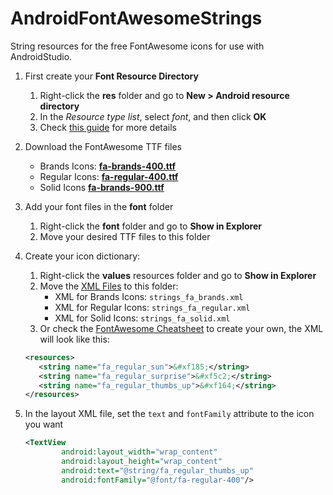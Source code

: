 # AndroidFontAwesomeStrings
String resources for the free FontAwesome icons for use with AndroidStudio.

1. First create your **Font Resource Directory**
   1. Right-click the **res** folder and go to **New > Android resource directory**
   1. In the *Resource type list*, select *font*, and then click **OK**
   1. Check [this guide](https://developer.android.com/guide/topics/ui/look-and-feel/fonts-in-xml) for more details
1. Download the FontAwesome TTF files
   * Brands Icons: **[fa-brands-400.ttf](https://github.com/FortAwesome/Font-Awesome/blob/master/webfonts/fa-brands-400.ttf)**
   * Regular Icons: **[fa-regular-400.ttf](https://github.com/FortAwesome/Font-Awesome/blob/master/webfonts/fa-regular-400.ttf)**
   * Solid Icons **[fa-brands-900.ttf](https://github.com/FortAwesome/Font-Awesome/blob/master/webfonts/fa-solid-900.ttf)**
1. Add your font files in the **font** folder
   1. Right-click the **font** folder and go to **Show in Explorer**
   2. Move your desired TTF files to this folder
1. Create your icon dictionary:
   1. Right-click the **values** resources folder and go to **Show in Explorer**
   1. Move the [XML Files](https://github.com/wrgallo/AndroidFontAwesomeStrings) to this folder:
       * XML for Brands Icons: `strings_fa_brands.xml`
       * XML for Regular Icons: `strings_fa_regular.xml`
       * XML for Solid Icons: `strings_fa_solid.xml`
   1. Or check the [FontAwesome Cheatsheet](https://fontawesome.com/cheatsheet) to create your own, the XML will look like this:

    ```XML
    <resources>
       <string name="fa_regular_sun">&#xf185;</string>
  	   <string name="fa_regular_surprise">&#xf5c2;</string>
	   <string name="fa_regular_thumbs_up">&#xf164;</string>
   </resources>
    ```
1. In the layout XML file, set the `text` and `fontFamily` attribute to the icon you want
    ```XML
    <TextView
            android:layout_width="wrap_content"
            android:layout_height="wrap_content"
            android:text="@string/fa_regular_thumbs_up"
            android:fontFamily="@font/fa-regular-400"/>
    ```
